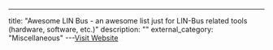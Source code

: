 ---
title: "Awesome LIN Bus - an awesome list just for LIN-Bus related tools (hardware, software, etc.)"
description: ""
external_category: "Miscellaneous"
---[Visit Website](https://github.com/iDoka/awesome-linbus)

